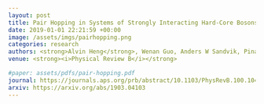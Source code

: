 ```yaml
---
layout: post
title: Pair Hopping in Systems of Strongly Interacting Hard-Core Bosons
date: 2019-01-01 22:21:59 +00:00
image: /assets/imgs/pairhopping.png
categories: research
authors: <strong>Alvin Heng</strong>, Wenan Guo, Anders W Sandvik, Pinaki Sengupta
venue: <strong><i>Physical Review B</i></strong>

#paper: assets/pdfs/pair-hopping.pdf
journal: https://journals.aps.org/prb/abstract/10.1103/PhysRevB.100.104433
arxiv: https://arxiv.org/abs/1903.04103
---
```

